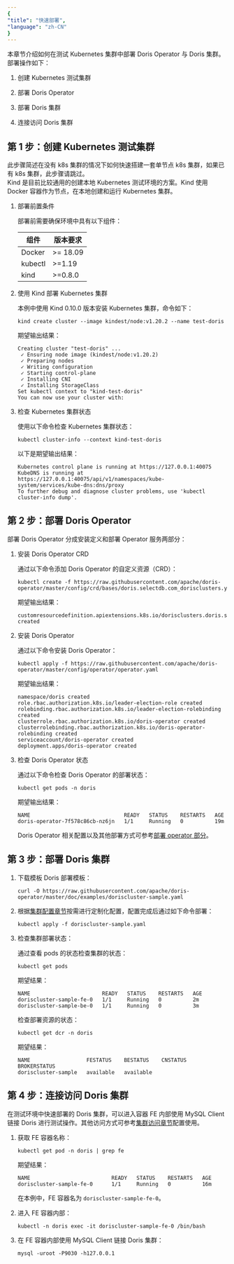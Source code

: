 ```yaml
---
{
"title": "快速部署",
"language": "zh-CN"
}
---
```


<!-- 
Licensed to the Apache Software Foundation (ASF) under one
or more contributor license agreements.  See the NOTICE file
distributed with this work for additional information
regarding copyright ownership.  The ASF licenses this file
to you under the Apache License, Version 2.0 (the
"License"); you may not use this file except in compliance
with the License.  You may obtain a copy of the License at
  http://www.apache.org/licenses/LICENSE-2.0
Unless required by applicable law or agreed to in writing,
software distributed under the License is distributed on an
"AS IS" BASIS, WITHOUT WARRANTIES OR CONDITIONS OF ANY
KIND, either express or implied.  See the License for the
specific language governing permissions and limitations
under the License.
-->

本章节介绍如何在测试 Kubernetes 集群中部署 Doris Operator 与 Doris 集群。
部署操作如下：

1. 创建 Kubernetes 测试集群

2. 部署 Doris Operator

3. 部署 Doris 集群

4. 连接访问 Doris 集群

## 第 1 步：创建 Kubernetes 测试集群

此步骤简述在没有 k8s 集群的情况下如何快速搭建一套单节点 k8s 集群，如果已有 k8s 集群，此步骤请跳过。  
Kind 是目前比较通用的创建本地 Kubernetes 测试环境的方案。Kind 使用 Docker 容器作为节点，在本地创建和运行 Kubernetes 集群。

1. 部署前置条件

   部署前需要确保环境中具有以下组件：

   | 组件      | 版本要求      |
   |---------|-----------|
   | Docker  | \>= 18.09 |
   | kubectl | \>=1.19   |
   | kind    | \>=0.8.0  |

2. 使用 Kind 部署 Kubernetes 集群

   本例中使用 Kind 0.10.0 版本安装 Kubernetes 集群，命令如下：

   ```shell
   kind create cluster --image kindest/node:v1.20.2 --name test-doris
   ```
   期望输出结果：

   ```
   Creating cluster "test-doris" ...
    ✓ Ensuring node image (kindest/node:v1.20.2)
    ✓ Preparing nodes
    ✓ Writing configuration
    ✓ Starting control-plane
    ✓ Installing CNI
    ✓ Installing StorageClass
   Set kubectl context to "kind-test-doris"
   You can now use your cluster with:
   ```

3. 检查 Kubernetes 集群状态

   使用以下命令检查 Kubernetes 集群状态：

   ```shell
   kubectl cluster-info --context kind-test-doris
   ```

   以下是期望输出结果：
   
   ```
   Kubernetes control plane is running at https://127.0.0.1:40075
   KubeDNS is running at https://127.0.0.1:40075/api/v1/namespaces/kube-system/services/kube-dns:dns/proxy
   To further debug and diagnose cluster problems, use 'kubectl cluster-info dump'.
   ```

## 第 2 步：部署 Doris Operator

部署 Doris Operator 分成安装定义和部署 Operator 服务两部分：

1. 安装 Doris Operator CRD

   通过以下命令添加 Doris Operator 的自定义资源（CRD）：

   ```shell
   kubectl create -f https://raw.githubusercontent.com/apache/doris-operator/master/config/crd/bases/doris.selectdb.com_dorisclusters.yaml
   ```
   期望输出结果：

   ```
   customresourcedefinition.apiextensions.k8s.io/dorisclusters.doris.selectdb.com created
   ```

2. 安装 Doris Operator

   通过以下命令安装 Doris Operator：

   ```shell
   kubectl apply -f https://raw.githubusercontent.com/apache/doris-operator/master/config/operator/operator.yaml
   ```
   期望输出结果：

   ```
   namespace/doris created
   role.rbac.authorization.k8s.io/leader-election-role created
   rolebinding.rbac.authorization.k8s.io/leader-election-rolebinding created
   clusterrole.rbac.authorization.k8s.io/doris-operator created
   clusterrolebinding.rbac.authorization.k8s.io/doris-operator-rolebinding created
   serviceaccount/doris-operator created
   deployment.apps/doris-operator created
   ```

3. 检查 Doris Operator 状态

   通过以下命令检查 Doris Operator 的部署状态：

   ```shell
   kubectl get pods -n doris
   ```
   期望输出结果：

   ```
   NAME                              READY   STATUS    RESTARTS   AGE
   doris-operator-7f578c86cb-nz6jn   1/1     Running   0          19m
   ```
   
   Doris Operator 相关配置以及其他部署方式可参考[部署 operator 部分](./install-operator.md)。

## 第 3 步：部署 Doris 集群

1. 下载模板 Doris 部署模板：

   ```shell
   curl -O https://raw.githubusercontent.com/apache/doris-operator/master/doc/examples/doriscluster-sample.yaml
   ```

2. 根据[集群配置章节](./install-config-cluster.md)按需进行定制化配置，配置完成后通过如下命令部署：

   ```shell
   kubectl apply -f doriscluster-sample.yaml
   ```

3. 检查集群部署状态：

   通过查看 pods 的状态检查集群的状态：

   ```shell
   kubectl get pods
   ```

   期望结果：

   ```
   NAME                       READY   STATUS    RESTARTS   AGE
   doriscluster-sample-fe-0   1/1     Running   0          2m
   doriscluster-sample-be-0   1/1     Running   0          3m
   ```

   检查部署资源的状态：

   ```shell
   kubectl get dcr -n doris
   ```

   期望结果：

   ```
   NAME                  FESTATUS    BESTATUS    CNSTATUS   BROKERSTATUS
   doriscluster-sample   available   available
   ```

## 第 4 步：连接访问 Doris 集群

在测试环境中快速部署的 Doris 集群，可以进入容器 FE 内部使用 MySQL Client 链接 Doris 进行测试操作。其他访问方式可参考[集群访问章节](./install-access-cluster.md)配置使用。

1. 获取 FE 容器名称：

   ```shell
   kubectl get pod -n doris | grep fe
   ```
   
   期望结果：

   ```
   NAME                          READY   STATUS    RESTARTS   AGE  
   doriscluster-sample-fe-0      1/1     Running   0          16m
   ```

   在本例中，FE 容器名为 `doriscluster-sample-fe-0`。


2. 进入 FE 容器内部：

   ```shell
   kubectl -n doris exec -it doriscluster-sample-fe-0 /bin/bash
   ```

3. 在 FE 容器内部使用 MySQL Client 链接 Doris 集群：

   ```shell
   mysql -uroot -P9030 -h127.0.0.1
   ```